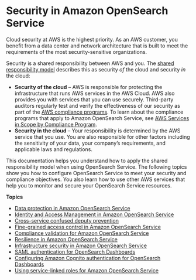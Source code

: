 # Security in Amazon OpenSearch Service<a name="security"></a>

Cloud security at AWS is the highest priority\. As an AWS customer, you benefit from a data center and network architecture that is built to meet the requirements of the most security\-sensitive organizations\.

Security is a shared responsibility between AWS and you\. The [shared responsibility model](http://aws.amazon.com/compliance/shared-responsibility-model/) describes this as security *of* the cloud and security *in* the cloud:
+ **Security of the cloud** – AWS is responsible for protecting the infrastructure that runs AWS services in the AWS Cloud\. AWS also provides you with services that you can use securely\. Third\-party auditors regularly test and verify the effectiveness of our security as part of the [AWS compliance programs](http://aws.amazon.com/compliance/programs/)\. To learn about the compliance programs that apply to Amazon OpenSearch Service, see [AWS Services in Scope by Compliance Program](http://aws.amazon.com/compliance/services-in-scope/)\.
+ **Security in the cloud** – Your responsibility is determined by the AWS service that you use\. You are also responsible for other factors including the sensitivity of your data, your company’s requirements, and applicable laws and regulations\. 

This documentation helps you understand how to apply the shared responsibility model when using OpenSearch Service\. The following topics show you how to configure OpenSearch Service to meet your security and compliance objectives\. You also learn how to use other AWS services that help you to monitor and secure your OpenSearch Service resources\. 

**Topics**
+ [Data protection in Amazon OpenSearch Service](data-protection.md)
+ [Identity and Access Management in Amazon OpenSearch Service](ac.md)
+ [Cross\-service confused deputy prevention](cross-service-confused-deputy-prevention.md)
+ [Fine\-grained access control in Amazon OpenSearch Service](fgac.md)
+ [Compliance validation for Amazon OpenSearch Service](compliance.md)
+ [Resilience in Amazon OpenSearch Service](disaster-recovery-resiliency.md)
+ [Infrastructure security in Amazon OpenSearch Service](infrastructure-security.md)
+ [SAML authentication for OpenSearch Dashboards](saml.md)
+ [Configuring Amazon Cognito authentication for OpenSearch Dashboards](cognito-auth.md)
+ [Using service\-linked roles for Amazon OpenSearch Service](slr.md)